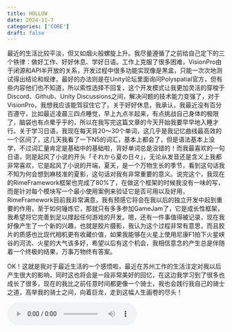 ```yaml
---
title: HOLLOW
date: 2024-11-7
categories: ['CORE']
draft: false
---
```


​	最近的生活比较平淡，但又如烟火般螺旋上升。我尽量遵循了之前给自己定下的三个铁律：做好工作、好好休息、学好日语。工作上克服了很多困难，VisionPro由于闭源和API半开放的关系，开发过程中很多功能实现像是黑盒，只能一次次地测试得出结论和规律，最好的办法则是在Unity论坛里面询问Polyspatial官方，但有些内容他们也不知道，所以索性选择不回复，这个开发模式让我更加灵活的穿梭于Discord、Github、Unity Discussions之间，解决问题的技术能力变强了，对于VisionPro，我想我应该能驾驭住它了。关于好好休息，我承认，我最近没有百分百遵守，比如最近凌晨三四点睡觉，早上九点半起来，有点挑战自己身体的极限了，脑袋也有点晕乎乎的，所以在我写完这篇文章的今天开始我要早早地入睡才行。关于学习日语，我现在每天背20～30个单词，这几乎是我记忆曲线最高效的一个区间了，这几天我看了一下N5的词汇，基本上都会了，但是语法基本上没学，不过词汇量肯定是基础中的基础啦，背好单词总是没错的！而我最喜欢的一句日语，则是起风了小说的开头「それから夏の日々」，无论从发音还是含义上我都非常喜欢，它是起风了小说的开端，夏天，是一个万物生长的季节，看到这句话我不知为何会想到麻枝准的夏影，这句话对我有非常重要的意义。说完这个，我现在的RimeFramework框架也完成了80%了，在做这个框架的时候我没有一味的写，而是针对每个模块写一个最小使用案例来验证它是否可用以及好用，RimeFramework目前我非常满意，我有预感它将会在我以后的独立开发中起到重要的作用，至于如何锤炼它，那就只有多多参加GameJam了，它是成长性框架，我希望将它完善到足以撑起任何游戏的开发。嗯，还有一件事值得被记录，现在我好像产生了一个新的兴趣，也就是胶片摄影，我认为这个过程非常有意思，而且胶片的质感也比现代相机更有收藏价值，如果我能够在火星上使用尼康F1拍下火星峡谷的河流、火星的大气该多好，希望以后有这个机会，我相信意念的产生总是伴随着一个终极的结果，万事万物终有答案。

​	OK！这就是我对于最近生活的一个感悟啦，最近在苏州工作的生活注定对我以后产生很大的影响，同时这也将会是一段非常美好的回忆，在这边我学习到了很多也成长了很多，现在的我比之前任意时间都更像一个骑士，我也会践行我自己的骑士之道，高举我的骑士之间，向着巨龙，走到这幅人生画卷的尽头！

<audio controls autoplay>
  <source src="/audios/Rainy Garden.mp3" type="audio/mpeg">
  Your browser does not support the audio tag.
</audio>

